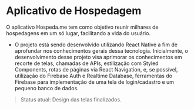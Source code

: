 # Aplicativo de Hospedagem

O aplicativo Hospeda.me tem como objetivo reunir milhares de hospedagens em um só lugar, facilitando a vida do usuário.

* O projeto está sendo desenvolvido utilizando React Native a fim de aprofundar nos conhecimentos gerais dessa tecnologia. Inicialmente, o desenvolvimento desse projeto visa aprimorar os conhecimentos em recorte de telas, chamadas de APIs, estilização com Styled Components, rotas de páginas via React Navigation, e, se possível, utilização do Firebase Auth e Realtime Database, ferramentas do Firebase para implementação de uma tela de login/cadastro e um pequeno banco de dados.

> Status atual: Design das telas finalizados.
